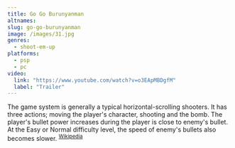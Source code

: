 ```yaml
---
title: Go Go Burunyanman
altnames:
slug: go-go-burunyanman
image: /images/31.jpg
genres:
  - shoot-em-up
platforms:
  - psp
  - pc
video:
  link: "https://www.youtube.com/watch?v=o3EApMBDgfM"
  label: "Trailer"
---
```


The game system is generally a typical horizontal-scrolling shooters. It has three actions; moving the player's character, shooting and the bomb. The player's bullet power increases during the player is close to enemy's bullet. At the Easy or Normal difficulty level, the speed of enemy's bullets also becomes slower. <sup>[Wikipedia](https://en.wikipedia.org/wiki/Go_Go_Burunyanman)</sup>